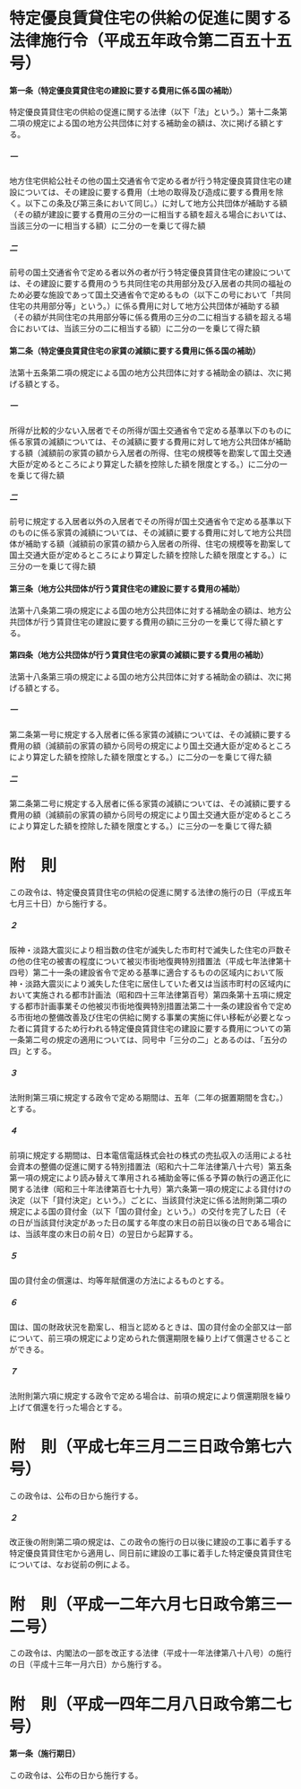 # 特定優良賃貸住宅の供給の促進に関する法律施行令（平成五年政令第二百五十五号）
#### 第一条（特定優良賃貸住宅の建設に要する費用に係る国の補助）
特定優良賃貸住宅の供給の促進に関する法律（以下「法」という。）第十二条第二項の規定による国の地方公共団体に対する補助金の額は、次に掲げる額とする。
##### 一
地方住宅供給公社その他の国土交通省令で定める者が行う特定優良賃貸住宅の建設については、その建設に要する費用（土地の取得及び造成に要する費用を除く。以下この条及び第三条において同じ。）に対して地方公共団体が補助する額（その額が建設に要する費用の三分の一に相当する額を超える場合においては、当該三分の一に相当する額）に二分の一を乗じて得た額
##### 二
前号の国土交通省令で定める者以外の者が行う特定優良賃貸住宅の建設については、その建設に要する費用のうち共同住宅の共用部分及び入居者の共同の福祉のため必要な施設であって国土交通省令で定めるもの（以下この号において「共同住宅の共用部分等」という。）に係る費用に対して地方公共団体が補助する額（その額が共同住宅の共用部分等に係る費用の三分の二に相当する額を超える場合においては、当該三分の二に相当する額）に二分の一を乗じて得た額
#### 第二条（特定優良賃貸住宅の家賃の減額に要する費用に係る国の補助）
法第十五条第二項の規定による国の地方公共団体に対する補助金の額は、次に掲げる額とする。
##### 一
所得が比較的少ない入居者でその所得が国土交通省令で定める基準以下のものに係る家賃の減額については、その減額に要する費用に対して地方公共団体が補助する額（減額前の家賃の額から入居者の所得、住宅の規模等を勘案して国土交通大臣が定めるところにより算定した額を控除した額を限度とする。）に二分の一を乗じて得た額
##### 二
前号に規定する入居者以外の入居者でその所得が国土交通省令で定める基準以下のものに係る家賃の減額については、その減額に要する費用に対して地方公共団体が補助する額（減額前の家賃の額から入居者の所得、住宅の規模等を勘案して国土交通大臣が定めるところにより算定した額を控除した額を限度とする。）に三分の一を乗じて得た額
#### 第三条（地方公共団体が行う賃貸住宅の建設に要する費用の補助）
法第十八条第二項の規定による国の地方公共団体に対する補助金の額は、地方公共団体が行う賃貸住宅の建設に要する費用の額に三分の一を乗じて得た額とする。
#### 第四条（地方公共団体が行う賃貸住宅の家賃の減額に要する費用の補助）
法第十八条第三項の規定による国の地方公共団体に対する補助金の額は、次に掲げる額とする。
##### 一
第二条第一号に規定する入居者に係る家賃の減額については、その減額に要する費用の額（減額前の家賃の額から同号の規定により国土交通大臣が定めるところにより算定した額を控除した額を限度とする。）に二分の一を乗じて得た額
##### 二
第二条第二号に規定する入居者に係る家賃の減額については、その減額に要する費用の額（減額前の家賃の額から同号の規定により国土交通大臣が定めるところにより算定した額を控除した額を限度とする。）に三分の一を乗じて得た額
# 附　則
この政令は、特定優良賃貸住宅の供給の促進に関する法律の施行の日（平成五年七月三十日）から施行する。
##### ２
阪神・淡路大震災により相当数の住宅が滅失した市町村で滅失した住宅の戸数その他の住宅の被害の程度について被災市街地復興特別措置法（平成七年法律第十四号）第二十一条の建設省令で定める基準に適合するものの区域内において阪神・淡路大震災により滅失した住宅に居住していた者又は当該市町村の区域内において実施される都市計画法（昭和四十三年法律第百号）第四条第十五項に規定する都市計画事業その他被災市街地復興特別措置法第二十一条の建設省令で定める市街地の整備改善及び住宅の供給に関する事業の実施に伴い移転が必要となった者に賃貸するため行われる特定優良賃貸住宅の建設に要する費用についての第一条第二号の規定の適用については、同号中「三分の二」とあるのは、「五分の四」とする。
##### ３
法附則第三項に規定する政令で定める期間は、五年（二年の据置期間を含む。）とする。
##### ４
前項に規定する期間は、日本電信電話株式会社の株式の売払収入の活用による社会資本の整備の促進に関する特別措置法（昭和六十二年法律第八十六号）第五条第一項の規定により読み替えて準用される補助金等に係る予算の執行の適正化に関する法律（昭和三十年法律第百七十九号）第六条第一項の規定による貸付けの決定（以下「貸付決定」という。）ごとに、当該貸付決定に係る法附則第二項の規定による国の貸付金（以下「国の貸付金」という。）の交付を完了した日（その日が当該貸付決定があった日の属する年度の末日の前日以後の日である場合には、当該年度の末日の前々日）の翌日から起算する。
##### ５
国の貸付金の償還は、均等年賦償還の方法によるものとする。
##### ６
国は、国の財政状況を勘案し、相当と認めるときは、国の貸付金の全部又は一部について、前三項の規定により定められた償還期限を繰り上げて償還させることができる。
##### ７
法附則第六項に規定する政令で定める場合は、前項の規定により償還期限を繰り上げて償還を行った場合とする。
# 附　則（平成七年三月二三日政令第七六号）
この政令は、公布の日から施行する。
##### ２
改正後の附則第二項の規定は、この政令の施行の日以後に建設の工事に着手する特定優良賃貸住宅から適用し、同日前に建設の工事に着手した特定優良賃貸住宅については、なお従前の例による。
# 附　則（平成一二年六月七日政令第三一二号）
この政令は、内閣法の一部を改正する法律（平成十一年法律第八十八号）の施行の日（平成十三年一月六日）から施行する。
# 附　則（平成一四年二月八日政令第二七号）
#### 第一条（施行期日）
この政令は、公布の日から施行する。
